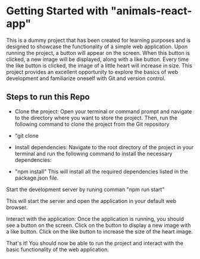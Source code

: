 # Getting Started with "animals-react-app"

This is a dummy project that has been created for learning purposes and is designed to showcase the functionality of a simple web application. Upon running the project, a button will appear on the screen. When this button is clicked, a new image will be displayed, along with a like button. Every time the like button is clicked, the image of a little heart will increase in size. This project provides an excellent opportunity to explore the basics of web development and familiarize oneself with Git and version control.

## Steps to run this Repo

- Clone the project: Open your terminal or command prompt and navigate to the directory where you want to store the project. Then, run the following command to clone the project from the Git repository
- "git clone <project link>


- Install dependencies: Navigate to the root directory of the project in your terminal and run the following command to install the necessary dependencies:
- "npm install" This will install all the required dependencies listed in the package.json file.

Start the development server by runing comman "npm run start"

This will start the server and open the application in your default web browser.

Interact with the application: Once the application is running, you should see a button on the screen. Click on the button to display a new image with a like button. Click on the like button to increase the size of the heart image.

That's it! You should now be able to run the project and interact with the basic functionality of the web application.
